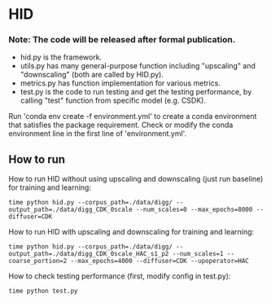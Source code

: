 # HID
   
### Note: The code will be released after formal publication.   
      
* hid.py is the framework.  
* utils.py has many general-purpose function including "upscaling" and "downscaling" (both are called by HID.py). 
* metrics.py has function implementation for various metrics.   
* test.py is the code to run testing and get the testing performance, by calling "test" function from specific model (e.g. CSDK).     
   
   
Run 'conda env create -f environment.yml' to create a conda environment that satisfies the package requirement. Check or modify the conda environment line in the first line of 'environment.yml'.   
   
## How to run   
How to run HID without using upscaling and downscaling (just run baseline) for training and learning:     

	time python hid.py --corpus_path=./data/digg/ --output_path=./data/digg_CDK_0scale --num_scales=0 --max_epochs=8000 --diffuser=CDK 
	
How to run HID with upscaling and downscaling for training and learning:     

	time python hid.py --corpus_path=./data/digg/ --output_path=./data/digg_CDK_0scale_HAC_s1_p2 --num_scales=1 --coarse_portion=2 --max_epochs=4000 --diffuser=CDK --upoperator=HAC
  
How to check testing performance (first, modify config in test.py):

	time python test.py
   
   
